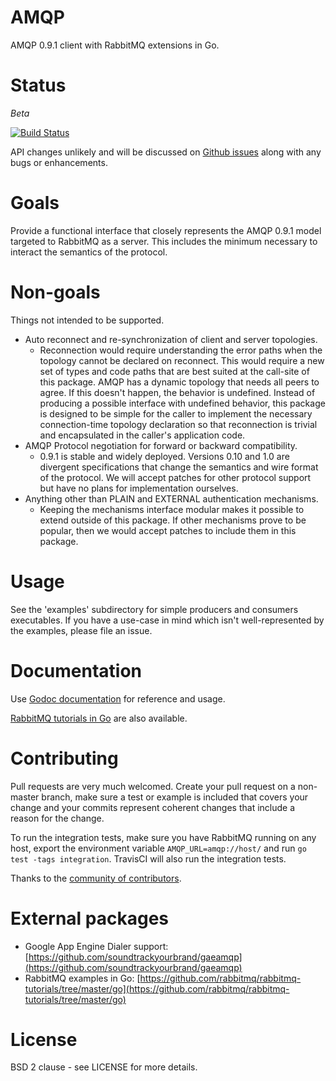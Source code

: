 # AMQP

AMQP 0.9.1 client with RabbitMQ extensions in Go.

# Status

*Beta*

[![Build Status](https://secure.travis-ci.org/streadway/amqp.png)](http://travis-ci.org/streadway/amqp)

API changes unlikely and will be discussed on [Github
issues](https://github.com/streadway/amqp/issues) along with any bugs or
enhancements.

# Goals

Provide a functional interface that closely represents the AMQP 0.9.1 model
targeted to RabbitMQ as a server.  This includes the minimum necessary to
interact the semantics of the protocol.

# Non-goals

Things not intended to be supported.

  * Auto reconnect and re-synchronization of client and server topologies.
    * Reconnection would require understanding the error paths when the
      topology cannot be declared on reconnect.  This would require a new set
      of types and code paths that are best suited at the call-site of this
      package.  AMQP has a dynamic topology that needs all peers to agree. If
      this doesn't happen, the behavior is undefined.  Instead of producing a
      possible interface with undefined behavior, this package is designed to
      be simple for the caller to implement the necessary connection-time
      topology declaration so that reconnection is trivial and encapsulated in
      the caller's application code.
  * AMQP Protocol negotiation for forward or backward compatibility.
    * 0.9.1 is stable and widely deployed.  Versions 0.10 and 1.0 are divergent
      specifications that change the semantics and wire format of the protocol.
      We will accept patches for other protocol support but have no plans for
      implementation ourselves.
  * Anything other than PLAIN and EXTERNAL authentication mechanisms.
    * Keeping the mechanisms interface modular makes it possible to extend
      outside of this package.  If other mechanisms prove to be popular, then
      we would accept patches to include them in this package.

# Usage

See the 'examples' subdirectory for simple producers and consumers executables.
If you have a use-case in mind which isn't well-represented by the examples,
please file an issue.

# Documentation

Use [Godoc documentation](http://godoc.org/github.com/streadway/amqp) for
reference and usage.

[RabbitMQ tutorials in
Go](https://github.com/rabbitmq/rabbitmq-tutorials/tree/master/go) are also
available.

# Contributing

Pull requests are very much welcomed.  Create your pull request on a non-master
branch, make sure a test or example is included that covers your change and
your commits represent coherent changes that include a reason for the change.

To run the integration tests, make sure you have RabbitMQ running on any host,
export the environment variable `AMQP_URL=amqp://host/` and run `go test -tags
integration`.  TravisCI will also run the integration tests.

Thanks to the [community of contributors](https://github.com/streadway/amqp/graphs/contributors).

# External packages

  * Google App Engine Dialer support: [https://github.com/soundtrackyourbrand/gaeamqp](https://github.com/soundtrackyourbrand/gaeamqp)
  * RabbitMQ examples in Go: [https://github.com/rabbitmq/rabbitmq-tutorials/tree/master/go](https://github.com/rabbitmq/rabbitmq-tutorials/tree/master/go)

# License

BSD 2 clause - see LICENSE for more details.


